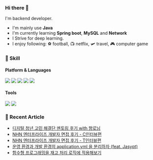### Hi there 👋

I'm backend developer.

- I'm mainly use **Java**
- I'm currently learning **Spring boot**, **MySQL** and **Network**
- I Strive for deep learning.
- I enjoy following: ⚽ football, 📺 netflix, 🛩️ travel, 🎮 computer game

### 💪 Skill

#### Platform & Languages
<img src="https://img.shields.io/badge/Spring-6DB33F?style=flat-square&logo=Spring&logoColor=white"/> <img src="https://img.shields.io/badge/Spring%20boot-6DB33F?style=flat-square&logo=Spring%20Boot&logoColor=white"/> <img src="https://img.shields.io/badge/MySQL-4479A1?style=flat-square&logo=MySQL&logoColor=white"/> <img src="https://img.shields.io/badge/Gradle-02303A?style=flat-square&logo=Gradle&logoColor=white"/> <img src="https://img.shields.io/badge/java-007396?style=flat-square&logo=java&logoColor=white">

#### Tools
<img src="https://img.shields.io/badge/Git-F05032?style=flat-square&logo=Git&logoColor=white"/> <img src="https://img.shields.io/badge/IntelliJ-000000?style=flat-square&logo=IntelliJ%20IDEA&logoColor=white"/> 



### 📖 Recent Article
<!-- BLOG-POST-LIST:START -->
- [디지털 청년 고민 해결단 멘토링 후기 with 향로님](https://cookie-dev.tistory.com/17)
- [NHN 엔터프라이즈 개발자 면접 후기 -  C인터뷰편](https://cookie-dev.tistory.com/16)
- [NHN 엔터프라이즈 개발자 면접 후기 - T인터뷰편](https://cookie-dev.tistory.com/15)
- [운영 환경과 개발 환경의 application.yml 을 분리하자 &lpar;feat. Jasypt&rpar;](https://cookie-dev.tistory.com/13)
- [함수형 프로그래밍을 재고 처리 로직에 적용해보기](https://cookie-dev.tistory.com/12)
<!-- BLOG-POST-LIST:END -->
